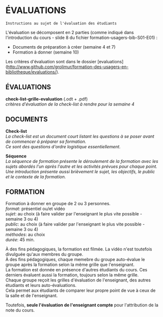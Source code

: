 # ÉVALUATIONS

`Instructions au sujet de l'évaluation des étudiants`

L'évaluation se décomposent en 2 parties (comme indiqué dans l'introduction du cours - slide 8 du fichier formation-usagers-bib-S01-E01) :
* Documents de préparation à créer (semaine 4 et 7)
* Formation à donner (semaine 10)

Les critères d'évaluation sont dans le dossier [evaluations] (http://www.github.com/grolimur/formation-des-usagers-en-bibliotheque/evaluations/).

## ÉVALUATIONS
**check-list-grille-evaluation** (.odt + .pdf)   
*critères d'évaluation de la check-list à rendre pour la semaine 4*

## DOCUMENTS
**Check-list**   
*La check-list est un document court listant les questions à se poser avant de commencer à préparer sa formation.   
Ce sont des questions d'ordre logistique essentiellement.*

**Séquence**   
*La séquence de formation présente le déroulement de la formation avec les sujets abordés l'un après l'autre et les activités prévues pour chaque point.   
Une introduction présente aussi brièvement le sujet, les objectifs, le public et le contexte de la formation.*

## FORMATION
Formation à donner en groupe de 2 ou 3 personnes.   
*format*: présentiel ou/et vidéo   
*sujet*: au choix (à faire valider par l'enseignant le plus vite possible - semaine 3 ou 4)   
*public*: au choix (à faire valider par l'enseignant le plus vite possible - semaine 3 ou 4)   
*méthodes*: au choix   
*durée*: 45 min.   

À des fins pédagogiques, la formation est filmée. La vidéo n'est toutefois divulguée qu'aux membres du groupe.   
À des fins pédagogiques, chaque memebre du groupe auto-évalue le groupe après la formation selon la même grille que l'enseignant.   
La formation est donnée en présence d'autres étudiants du cours. Ces derniers évaluent aussi la formation, toujours selon la même grille.   
Chaque groupe reçoit les grilles d'évaluation de l'enseignant, des autres étudiants et leurs auto-évaluations.   
Cela permet aux étudiants de comparer leur propre point de vue à ceux de la salle et de l'enseignant.   

Toutefois, **seule l'évaluation de l'enseignant compte** pour l'attribution de la note du cours.
